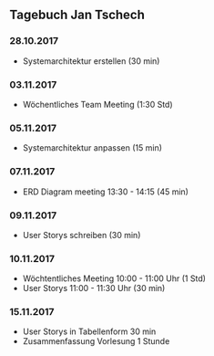 ## Tagebuch Jan Tschech

### 28.10.2017
- Systemarchitektur erstellen (30 min)

### 03.11.2017
- Wöchentliches Team Meeting (1:30 Std)

### 05.11.2017
- Systemarchitektur anpassen (15 min)

### 07.11.2017 
- ERD Diagram meeting 13:30 - 14:15 (45 min)

### 09.11.2017
- User Storys schreiben (30 min)

### 10.11.2017
- Wöchtentliches Meeting 	10:00 - 11:00 Uhr (1 Std)
- User Storys  				11:00 - 11:30 Uhr (30 min)

### 15.11.2017
- User Storys in Tabellenform 	30 min
- Zusammenfassung Vorlesung 1 Stunde


